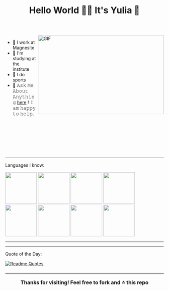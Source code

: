 <h1 align="center">

  Hello World 👋🏼 It's Yulia 💓

</h1>

<br/>
<br/>

<img align="right" height="250" width="400" alt="GIF" src="https://github.com/user-attachments/assets/91bb5ce9-317a-4451-83a7-efd336709a39"/>

- 🔭 I work at Magnesite
- 🌱 I'm studying at the institute
- 👯 I do sports
- 💬 𝙰𝚜𝚔 𝙼𝚎 𝙰𝚋𝚘𝚞𝚝 𝙰𝚗𝚢𝚝𝚑𝚒𝚗𝚐 [here](https://github.com/54856213) ! 𝙸 𝚊𝚖 𝚑𝚊𝚙𝚙𝚢 𝚝𝚘 𝚑𝚎𝚕𝚙.

<br/>
<br/>
<br/>
<br/>
<br/>
<br/>


  

---

Languages I know:

<img  height="100" width="100" src="https://github.com/user-attachments/assets/4b52d52d-4765-4ea8-ae29-e391e6ba1760"/>
<img  height="100" width="100" src="https://github.com/user-attachments/assets/45028427-32ab-4feb-8c86-2898dd79831d"/>
<img  height="100" width="100" src="https://github.com/user-attachments/assets/eb7531cf-ef02-41fa-a38a-9480a3dba2d1"/>
<img  height="100" width="100" src="https://github.com/user-attachments/assets/95f82c90-4e76-4686-b58a-82651a8aeb44"/>
<img  height="100" width="100" src="https://github.com/user-attachments/assets/0a104ed9-8526-4a0f-8d6b-e034b4d97e93"/>
<img  height="100" width="100" src="https://github.com/user-attachments/assets/870c5482-0286-43eb-81fe-1d8caed17792"/>
<img  height="100" width="100" src="https://github.com/user-attachments/assets/e4018c09-7bec-4dbd-9b39-23767ff47bf8"/>
<img  height="100" width="100" src="https://github.com/user-attachments/assets/a1f50125-589a-4779-96e1-6154467ee1dd"/>


---

---

Quote of the Day:

[![Readme Quotes](https://quotes-github-readme.vercel.app/api?type=horizontal&theme=radical)](https://github.com/piyushsuthar/github-readme-quotes)
<h3 style= "text-align: center;"> 

---

Thanks for visiting! Feel free to fork and ⭐ this repo </h3>
